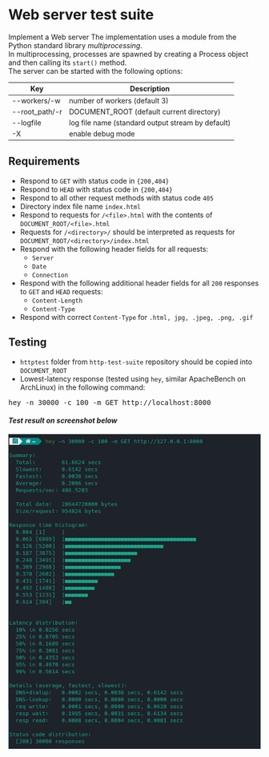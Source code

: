 Web server test suite
=====================

Implement a Web server
The implementation uses a module from the Python standard library <i>multiprocessing</i>.<br>
In multiprocessing, processes are spawned by creating a Process object and then calling its `start()` method.<br>
The server can be started with the following options:

| Key            | Description                                       |
|----------------|---------------------------------------------------|
| --workers/-w   | number of workers (default 3)                     |
| --root_path/-r | DOCUMENT_ROOT (default current directory)         |
| --logfile      | log file name (standard output stream by default) |
| -X             | enable debug mode                                 |


## Requirements ##

* Respond to `GET` with status code in `{200,404}`
* Respond to `HEAD` with status code in `{200,404}`
* Respond to all other request methods with status code `405`
* Directory index file name `index.html`
* Respond to requests for `/<file>.html` with the contents of `DOCUMENT_ROOT/<file>.html`
* Requests for `/<directory>/` should be interpreted as requests for `DOCUMENT_ROOT/<directory>/index.html`
* Respond with the following header fields for all requests:
  * `Server`
  * `Date`
  * `Connection`
* Respond with the following additional header fields for all `200` responses to `GET` and `HEAD` requests:
  * `Content-Length`
  * `Content-Type`
* Respond with correct `Content-Type` for `.html, jpg, .jpeg, .png, .gif`

## Testing ##
* `httptest` folder from `http-test-suite` repository should be copied into `DOCUMENT_ROOT`
* Lowest-latency response (tested using `hey`, similar ApacheBench on ArchLinux) in the following command: 
<pre>hey -n 30000 -c 100 -m GET http://localhost:8000</pre>
#### _**Test result on screenshot below**_
![](http_perf_test_result.png)



